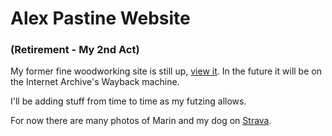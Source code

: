 # Alex Pastine Website 
### (Retirement - My 2nd Act)
My former fine woodworking site is still up, [view it](https://alexpastine.com/). In the future it will be on the Internet Archive's Wayback machine.

I'll be adding stuff from time to time as my futzing allows. 

For now there are many photos of Marin and my dog on [Strava](https://www.strava.com/athletes/655413). 

